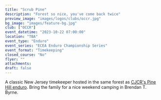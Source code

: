```yaml
---
title: "Scrub Pine"
description: "Forest so nice, you've come back twice"
preview_image: "images/logos/clubs/occr.jpg"
bg_image: "images/feature-bg.jpg"
club: ["OCCR"]
event_datetime: "2023-10-22 07:00:00"
location: "TBA"
event_type: "Enduro"
event_series: "ECEA Enduro Championship Series"
event_format: "Timekeeping"
closed_course: "No"
flyer: ""
attachments:
draft: false
---
```


A classic New Jersey timekeeper hosted in the same forest as [CJCR's Pine Hill enduro](/events/23-en-cjcr). Bring the family for a nice weekend camping in Brendan T. Byrne.